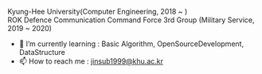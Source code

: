 <!--**jinsub1999/jinsub1999** is a ✨ _special_ ✨ repository because its `README.md` (this file) appears on your GitHub profile.
-->

Kyung-Hee University(Computer Engineering, 2018 ~ ) <br>
ROK Defence Communication Command Force 3rd Group (Military Service, 2019 ~ 2020)

- 🌱 I’m currently learning : Basic Algorithm, OpenSourceDevelopment, DataStructure
- 📫 How to reach me : jinsub1999@khu.ac.kr
